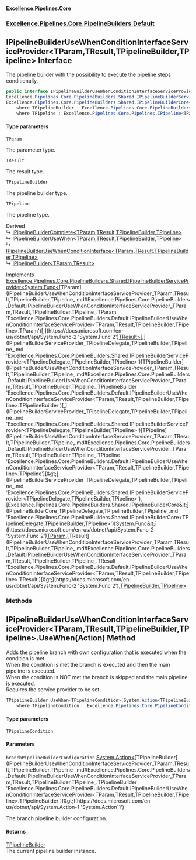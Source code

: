 #### [Excellence.Pipelines.Core](Excellence.Pipelines.md 'Excellence.Pipelines')
### [Excellence.Pipelines.Core.PipelineBuilders.Default](Excellence.Pipelines.md#Excellence.Pipelines.Core.PipelineBuilders.Default 'Excellence.Pipelines.Core.PipelineBuilders.Default')

## IPipelineBuilderUseWhenConditionInterfaceServiceProvider<TParam,TResult,TPipelineBuilder,TPipeline> Interface

The pipeline builder with the possibility to execute the pipeline steps conditionally.

```csharp
public interface IPipelineBuilderUseWhenConditionInterfaceServiceProvider<TParam,TResult,out TPipelineBuilder,out TPipeline> :
Excellence.Pipelines.Core.PipelineBuilders.Shared.IPipelineBuilderServiceProvider<System.Func<TParam, TResult>, TPipelineBuilder, TPipeline>,
Excellence.Pipelines.Core.PipelineBuilders.Shared.IPipelineBuilderCore<System.Func<TParam, TResult>, TPipelineBuilder, TPipeline>
    where TPipelineBuilder : Excellence.Pipelines.Core.PipelineBuilders.Default.IPipelineBuilderUseWhenConditionInterfaceServiceProvider<TParam, TResult, TPipelineBuilder, TPipeline>
    where TPipeline : Excellence.Pipelines.Core.Pipelines.IPipeline<TParam, TResult>
```
#### Type parameters

<a name='Excellence.Pipelines.Core.PipelineBuilders.Default.IPipelineBuilderUseWhenConditionInterfaceServiceProvider_TParam,TResult,TPipelineBuilder,TPipeline_.TParam'></a>

`TParam`

The parameter type.

<a name='Excellence.Pipelines.Core.PipelineBuilders.Default.IPipelineBuilderUseWhenConditionInterfaceServiceProvider_TParam,TResult,TPipelineBuilder,TPipeline_.TResult'></a>

`TResult`

The result type.

<a name='Excellence.Pipelines.Core.PipelineBuilders.Default.IPipelineBuilderUseWhenConditionInterfaceServiceProvider_TParam,TResult,TPipelineBuilder,TPipeline_.TPipelineBuilder'></a>

`TPipelineBuilder`

The pipeline builder type.

<a name='Excellence.Pipelines.Core.PipelineBuilders.Default.IPipelineBuilderUseWhenConditionInterfaceServiceProvider_TParam,TResult,TPipelineBuilder,TPipeline_.TPipeline'></a>

`TPipeline`

The pipeline type.

Derived  
&#8627; [IPipelineBuilderComplete&lt;TParam,TResult,TPipelineBuilder,TPipeline&gt;](IPipelineBuilderComplete_TParam,TResult,TPipelineBuilder,TPipeline_.md 'Excellence.Pipelines.Core.PipelineBuilders.Default.IPipelineBuilderComplete<TParam,TResult,TPipelineBuilder,TPipeline>')  
&#8627; [IPipelineBuilderUseWhen&lt;TParam,TResult,TPipelineBuilder,TPipeline&gt;](IPipelineBuilderUseWhen_TParam,TResult,TPipelineBuilder,TPipeline_.md 'Excellence.Pipelines.Core.PipelineBuilders.Default.IPipelineBuilderUseWhen<TParam,TResult,TPipelineBuilder,TPipeline>')  
&#8627; [IPipelineBuilderUseWhenConditionInterface&lt;TParam,TResult,TPipelineBuilder,TPipeline&gt;](IPipelineBuilderUseWhenConditionInterface_TParam,TResult,TPipelineBuilder,TPipeline_.md 'Excellence.Pipelines.Core.PipelineBuilders.Default.IPipelineBuilderUseWhenConditionInterface<TParam,TResult,TPipelineBuilder,TPipeline>')  
&#8627; [IPipelineBuilder&lt;TParam,TResult&gt;](IPipelineBuilder_TParam,TResult_.md 'Excellence.Pipelines.Core.PipelineBuilders.IPipelineBuilder<TParam,TResult>')

Implements [Excellence.Pipelines.Core.PipelineBuilders.Shared.IPipelineBuilderServiceProvider&lt;](IPipelineBuilderServiceProvider_TPipelineDelegate,TPipelineBuilder,TPipeline_.md 'Excellence.Pipelines.Core.PipelineBuilders.Shared.IPipelineBuilderServiceProvider<TPipelineDelegate,TPipelineBuilder,TPipeline>')[System.Func&lt;](https://docs.microsoft.com/en-us/dotnet/api/System.Func-2 'System.Func`2')[TParam](IPipelineBuilderUseWhenConditionInterfaceServiceProvider_TParam,TResult,TPipelineBuilder,TPipeline_.md#Excellence.Pipelines.Core.PipelineBuilders.Default.IPipelineBuilderUseWhenConditionInterfaceServiceProvider_TParam,TResult,TPipelineBuilder,TPipeline_.TParam 'Excellence.Pipelines.Core.PipelineBuilders.Default.IPipelineBuilderUseWhenConditionInterfaceServiceProvider<TParam,TResult,TPipelineBuilder,TPipeline>.TParam')[,](https://docs.microsoft.com/en-us/dotnet/api/System.Func-2 'System.Func`2')[TResult](IPipelineBuilderUseWhenConditionInterfaceServiceProvider_TParam,TResult,TPipelineBuilder,TPipeline_.md#Excellence.Pipelines.Core.PipelineBuilders.Default.IPipelineBuilderUseWhenConditionInterfaceServiceProvider_TParam,TResult,TPipelineBuilder,TPipeline_.TResult 'Excellence.Pipelines.Core.PipelineBuilders.Default.IPipelineBuilderUseWhenConditionInterfaceServiceProvider<TParam,TResult,TPipelineBuilder,TPipeline>.TResult')[&gt;](https://docs.microsoft.com/en-us/dotnet/api/System.Func-2 'System.Func`2')[,](IPipelineBuilderServiceProvider_TPipelineDelegate,TPipelineBuilder,TPipeline_.md 'Excellence.Pipelines.Core.PipelineBuilders.Shared.IPipelineBuilderServiceProvider<TPipelineDelegate,TPipelineBuilder,TPipeline>')[TPipelineBuilder](IPipelineBuilderUseWhenConditionInterfaceServiceProvider_TParam,TResult,TPipelineBuilder,TPipeline_.md#Excellence.Pipelines.Core.PipelineBuilders.Default.IPipelineBuilderUseWhenConditionInterfaceServiceProvider_TParam,TResult,TPipelineBuilder,TPipeline_.TPipelineBuilder 'Excellence.Pipelines.Core.PipelineBuilders.Default.IPipelineBuilderUseWhenConditionInterfaceServiceProvider<TParam,TResult,TPipelineBuilder,TPipeline>.TPipelineBuilder')[,](IPipelineBuilderServiceProvider_TPipelineDelegate,TPipelineBuilder,TPipeline_.md 'Excellence.Pipelines.Core.PipelineBuilders.Shared.IPipelineBuilderServiceProvider<TPipelineDelegate,TPipelineBuilder,TPipeline>')[TPipeline](IPipelineBuilderUseWhenConditionInterfaceServiceProvider_TParam,TResult,TPipelineBuilder,TPipeline_.md#Excellence.Pipelines.Core.PipelineBuilders.Default.IPipelineBuilderUseWhenConditionInterfaceServiceProvider_TParam,TResult,TPipelineBuilder,TPipeline_.TPipeline 'Excellence.Pipelines.Core.PipelineBuilders.Default.IPipelineBuilderUseWhenConditionInterfaceServiceProvider<TParam,TResult,TPipelineBuilder,TPipeline>.TPipeline')[&gt;](IPipelineBuilderServiceProvider_TPipelineDelegate,TPipelineBuilder,TPipeline_.md 'Excellence.Pipelines.Core.PipelineBuilders.Shared.IPipelineBuilderServiceProvider<TPipelineDelegate,TPipelineBuilder,TPipeline>'), [Excellence.Pipelines.Core.PipelineBuilders.Shared.IPipelineBuilderCore&lt;](IPipelineBuilderCore_TPipelineDelegate,TPipelineBuilder,TPipeline_.md 'Excellence.Pipelines.Core.PipelineBuilders.Shared.IPipelineBuilderCore<TPipelineDelegate,TPipelineBuilder,TPipeline>')[System.Func&lt;](https://docs.microsoft.com/en-us/dotnet/api/System.Func-2 'System.Func`2')[TParam](IPipelineBuilderUseWhenConditionInterfaceServiceProvider_TParam,TResult,TPipelineBuilder,TPipeline_.md#Excellence.Pipelines.Core.PipelineBuilders.Default.IPipelineBuilderUseWhenConditionInterfaceServiceProvider_TParam,TResult,TPipelineBuilder,TPipeline_.TParam 'Excellence.Pipelines.Core.PipelineBuilders.Default.IPipelineBuilderUseWhenConditionInterfaceServiceProvider<TParam,TResult,TPipelineBuilder,TPipeline>.TParam')[,](https://docs.microsoft.com/en-us/dotnet/api/System.Func-2 'System.Func`2')[TResult](IPipelineBuilderUseWhenConditionInterfaceServiceProvider_TParam,TResult,TPipelineBuilder,TPipeline_.md#Excellence.Pipelines.Core.PipelineBuilders.Default.IPipelineBuilderUseWhenConditionInterfaceServiceProvider_TParam,TResult,TPipelineBuilder,TPipeline_.TResult 'Excellence.Pipelines.Core.PipelineBuilders.Default.IPipelineBuilderUseWhenConditionInterfaceServiceProvider<TParam,TResult,TPipelineBuilder,TPipeline>.TResult')[&gt;](https://docs.microsoft.com/en-us/dotnet/api/System.Func-2 'System.Func`2')[,](IPipelineBuilderCore_TPipelineDelegate,TPipelineBuilder,TPipeline_.md 'Excellence.Pipelines.Core.PipelineBuilders.Shared.IPipelineBuilderCore<TPipelineDelegate,TPipelineBuilder,TPipeline>')[TPipelineBuilder](IPipelineBuilderUseWhenConditionInterfaceServiceProvider_TParam,TResult,TPipelineBuilder,TPipeline_.md#Excellence.Pipelines.Core.PipelineBuilders.Default.IPipelineBuilderUseWhenConditionInterfaceServiceProvider_TParam,TResult,TPipelineBuilder,TPipeline_.TPipelineBuilder 'Excellence.Pipelines.Core.PipelineBuilders.Default.IPipelineBuilderUseWhenConditionInterfaceServiceProvider<TParam,TResult,TPipelineBuilder,TPipeline>.TPipelineBuilder')[,](IPipelineBuilderCore_TPipelineDelegate,TPipelineBuilder,TPipeline_.md 'Excellence.Pipelines.Core.PipelineBuilders.Shared.IPipelineBuilderCore<TPipelineDelegate,TPipelineBuilder,TPipeline>')[TPipeline](IPipelineBuilderUseWhenConditionInterfaceServiceProvider_TParam,TResult,TPipelineBuilder,TPipeline_.md#Excellence.Pipelines.Core.PipelineBuilders.Default.IPipelineBuilderUseWhenConditionInterfaceServiceProvider_TParam,TResult,TPipelineBuilder,TPipeline_.TPipeline 'Excellence.Pipelines.Core.PipelineBuilders.Default.IPipelineBuilderUseWhenConditionInterfaceServiceProvider<TParam,TResult,TPipelineBuilder,TPipeline>.TPipeline')[&gt;](IPipelineBuilderCore_TPipelineDelegate,TPipelineBuilder,TPipeline_.md 'Excellence.Pipelines.Core.PipelineBuilders.Shared.IPipelineBuilderCore<TPipelineDelegate,TPipelineBuilder,TPipeline>')
### Methods

<a name='Excellence.Pipelines.Core.PipelineBuilders.Default.IPipelineBuilderUseWhenConditionInterfaceServiceProvider_TParam,TResult,TPipelineBuilder,TPipeline_.UseWhen_TPipelineCondition_(System.Action_TPipelineBuilder_)'></a>

## IPipelineBuilderUseWhenConditionInterfaceServiceProvider<TParam,TResult,TPipelineBuilder,TPipeline>.UseWhen<TPipelineCondition>(Action<TPipelineBuilder>) Method

Adds the pipeline branch with own configuration that is executed when the condition is met.  
When the condition is met the branch is executed and then the main pipeline is executed.  
When the condition is NOT met the branch is skipped and the main pipeline is executed.  
Requires the service provider to be set.

```csharp
TPipelineBuilder UseWhen<TPipelineCondition>(System.Action<TPipelineBuilder> branchPipelineBuilderConfiguration)
    where TPipelineCondition : Excellence.Pipelines.Core.PipelineConditions.IPipelineCondition<TParam>;
```
#### Type parameters

<a name='Excellence.Pipelines.Core.PipelineBuilders.Default.IPipelineBuilderUseWhenConditionInterfaceServiceProvider_TParam,TResult,TPipelineBuilder,TPipeline_.UseWhen_TPipelineCondition_(System.Action_TPipelineBuilder_).TPipelineCondition'></a>

`TPipelineCondition`
#### Parameters

<a name='Excellence.Pipelines.Core.PipelineBuilders.Default.IPipelineBuilderUseWhenConditionInterfaceServiceProvider_TParam,TResult,TPipelineBuilder,TPipeline_.UseWhen_TPipelineCondition_(System.Action_TPipelineBuilder_).branchPipelineBuilderConfiguration'></a>

`branchPipelineBuilderConfiguration` [System.Action&lt;](https://docs.microsoft.com/en-us/dotnet/api/System.Action-1 'System.Action`1')[TPipelineBuilder](IPipelineBuilderUseWhenConditionInterfaceServiceProvider_TParam,TResult,TPipelineBuilder,TPipeline_.md#Excellence.Pipelines.Core.PipelineBuilders.Default.IPipelineBuilderUseWhenConditionInterfaceServiceProvider_TParam,TResult,TPipelineBuilder,TPipeline_.TPipelineBuilder 'Excellence.Pipelines.Core.PipelineBuilders.Default.IPipelineBuilderUseWhenConditionInterfaceServiceProvider<TParam,TResult,TPipelineBuilder,TPipeline>.TPipelineBuilder')[&gt;](https://docs.microsoft.com/en-us/dotnet/api/System.Action-1 'System.Action`1')

The branch pipeline builder configuration.

#### Returns
[TPipelineBuilder](IPipelineBuilderUseWhenConditionInterfaceServiceProvider_TParam,TResult,TPipelineBuilder,TPipeline_.md#Excellence.Pipelines.Core.PipelineBuilders.Default.IPipelineBuilderUseWhenConditionInterfaceServiceProvider_TParam,TResult,TPipelineBuilder,TPipeline_.TPipelineBuilder 'Excellence.Pipelines.Core.PipelineBuilders.Default.IPipelineBuilderUseWhenConditionInterfaceServiceProvider<TParam,TResult,TPipelineBuilder,TPipeline>.TPipelineBuilder')  
The current pipeline builder instance.